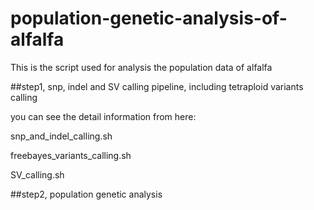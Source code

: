 # population-genetic-analysis-of-alfalfa
This is the script used for analysis the population data of alfalfa

##step1, snp, indel and SV calling pipeline, including tetraploid variants calling

  you can see the detail information from here: 
  
  snp_and_indel_calling.sh
  
  freebayes_variants_calling.sh 
  
  SV_calling.sh

##step2, population genetic analysis

